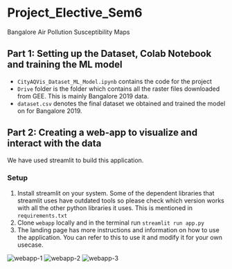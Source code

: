 # Project_Elective_Sem6
Bangalore Air Pollution Susceptibility Maps

## Part 1: Setting up the Dataset, Colab Notebook and training the ML model

- `CityAQVis_Dataset_ML_Model.ipynb` contains the code for the project
- `Drive` folder is the folder which contains all the raster files downloaded from GEE. This is mainly Bangalore 2019 data.
- `dataset.csv` denotes the final dataset we obtained and trained the model on for Bangalore 2019.

## Part 2: Creating a web-app to visualize and interact with the data
We have used streamlit to build this application.
### Setup
1. Install streamlit on your system. Some of the dependent libraries that streamlit uses have outdated tools so please check which version works with all the other python libraries it uses. This is mentioned in `requirements.txt`
2. Clone `webapp` locally and in the terminal run `streamlit run app.py`
3. The landing page has more instructions and information on how to use the application. You can refer to this to use it and modify it for your own usecase.

   
![webapp-1](https://github.com/user-attachments/assets/a6fed05e-85f7-416e-910f-b0dcf55cb958)
![webapp-2](https://github.com/user-attachments/assets/083fe9b0-b651-413f-b0fa-23feb0b5814e)
![webapp-3](https://github.com/user-attachments/assets/74a67694-8730-4c4f-880d-4b8439e3a500)
